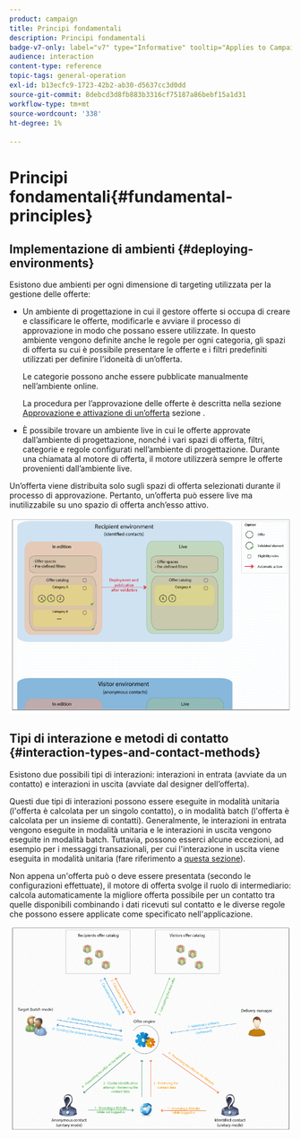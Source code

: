 ```yaml
---
product: campaign
title: Principi fondamentali
description: Principi fondamentali
badge-v7-only: label="v7" type="Informative" tooltip="Applies to Campaign Classic v7 only"
audience: interaction
content-type: reference
topic-tags: general-operation
exl-id: b13ecfc9-1723-42b2-ab30-d5637cc3d0dd
source-git-commit: 8debcd3d8fb883b3316cf75187a86bebf15a1d31
workflow-type: tm+mt
source-wordcount: '338'
ht-degree: 1%

---
```


# Principi fondamentali{#fundamental-principles}



## Implementazione di ambienti {#deploying-environments}

Esistono due ambienti per ogni dimensione di targeting utilizzata per la gestione delle offerte:

* Un ambiente di progettazione in cui il gestore offerte si occupa di creare e classificare le offerte, modificarle e avviare il processo di approvazione in modo che possano essere utilizzate. In questo ambiente vengono definite anche le regole per ogni categoria, gli spazi di offerta su cui è possibile presentare le offerte e i filtri predefiniti utilizzati per definire l’idoneità di un’offerta.

   Le categorie possono anche essere pubblicate manualmente nell’ambiente online.

   La procedura per l’approvazione delle offerte è descritta nella sezione [Approvazione e attivazione di un’offerta](../../interaction/using/approving-and-activating-an-offer.md) sezione .

* È possibile trovare un ambiente live in cui le offerte approvate dall’ambiente di progettazione, nonché i vari spazi di offerta, filtri, categorie e regole configurati nell’ambiente di progettazione. Durante una chiamata al motore di offerta, il motore utilizzerà sempre le offerte provenienti dall’ambiente live.

Un’offerta viene distribuita solo sugli spazi di offerta selezionati durante il processo di approvazione. Pertanto, un’offerta può essere live ma inutilizzabile su uno spazio di offerta anch’esso attivo.

![](assets/architecture_interaction1.png)

## Tipi di interazione e metodi di contatto {#interaction-types-and-contact-methods}

Esistono due possibili tipi di interazioni: interazioni in entrata (avviate da un contatto) e interazioni in uscita (avviate dal designer dell’offerta).

Questi due tipi di interazioni possono essere eseguite in modalità unitaria (l&#39;offerta è calcolata per un singolo contatto), o in modalità batch (l&#39;offerta è calcolata per un insieme di contatti). Generalmente, le interazioni in entrata vengono eseguite in modalità unitaria e le interazioni in uscita vengono eseguite in modalità batch. Tuttavia, possono esserci alcune eccezioni, ad esempio per i messaggi transazionali, per cui l&#39;interazione in uscita viene eseguita in modalità unitaria (fare riferimento a [questa sezione](../../message-center/using/about-transactional-messaging.md)).

Non appena un&#39;offerta può o deve essere presentata (secondo le configurazioni effettuate), il motore di offerta svolge il ruolo di intermediario: calcola automaticamente la migliore offerta possibile per un contatto tra quelle disponibili combinando i dati ricevuti sul contatto e le diverse regole che possono essere applicate come specificato nell&#39;applicazione.

![](assets/architecture_interaction2.png)
